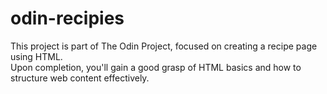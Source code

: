 # odin-recipies
This project is part of The Odin Project, focused on creating a recipe page using HTML.\
Upon completion, you'll gain a good grasp of HTML basics and how to structure web content effectively.
